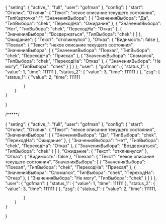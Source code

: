 {
    "seting": {
        "active_": "full",
        "user": "gofman"
    },
    "config": {
        "start": "Отклик",
        "Отклик": {
            "Текст": "некое описание текущего состояния",
            "ТипКарточки":"",
            "ЗначенияВыбора": [
                {
                    "ЗначенияВыбора": "Да",
                    "ТипВыбора": "chek",
                    "ПереходНа": "Ожидание"
                },
                {
                    "ЗначенияВыбора": "Нет",
                    "ТипВыбора": "chek",
                    "ПереходНа": "Отказ"
                },
                {
                    "ЗначенияВыбора": "Воздержаться",
                    "ТипВыбора": "chek"
                }
            ]
        },
        "Ожидание": {
            "Текст": "откликнулся"
        },
        "Отказ": {
            "Видимость": false
        },
        "Поехал": {
            "Текст": "некое описание текущего состояния",
            "ЗначенияВыбора": [
                {
                    "ЗначенияВыбора": "Поехал",
                    "ТипВыбора": "chek",
                    "ПереходНа": "Приехал"
                },
                {
                    "ЗначенияВыбора": "Сломался",
                    "ТипВыбора": "chek",
                    "ПереходНа": "Отказ"
                },
                {
                    "ЗначенияВыбора": "Не могу",
                    "ТипВыбора": "chek"
                }
            ]
        }
    },
    "user": {
        "gofman": {
            "status_1": {
                "value": 1,
                "time": 111111
            },
            "status_2": {
                "value": 3,
                "time": 111111
            }
        },
        "zsg": {
            "status_1": {
                "value": 2,
                "time": 111111
                
            }
        }
    }
}

/*****/

{
    "seting": {
        "active_": "full",
        "user": "gofman"
    },
    "config": {
        "start": "Отклик",
        "Отклик": {
            "Текст": "некое описание текущего состояния",
            "ЗначенияВыбора": [
                {
                    "ЗначенияВыбора": "Да",
                    "ТипВыбора": "chek",
                    "ПереходНа": "Ожидание"
                },
                {
                    "ЗначенияВыбора": "Нет",
                    "ТипВыбора": "chek",
                    "ПереходНа": "Отказ"
                },
                {
                    "ЗначенияВыбора": "Воздержаться",
                    "ТипВыбора": "chek"
                }
            ]
        },
        "Ожидание": {
            "Текст": "откликнулся"
        },
        "Отказ": {
            "Видимость": false
        },
        "Поехал": {
            "Текст": "некое описание текущего состояния",
            "ЗначенияВыбора": [
                {
                    "ЗначенияВыбора": "Поехал",
                    "ТипВыбора": "chek",
                    "ПереходНа": "Приехал"
                },
                {
                    "ЗначенияВыбора": "Сломался",
                    "ТипВыбора": "chek",
                    "ПереходНа": "Отказ"
                },
                {
                    "ЗначенияВыбора": "Не могу",
                    "ТипВыбора": "chek"
                }
            ]
        }
    },
    "user": {
        "gofman": {
            "status_1": {
                "value": 1,
                "time": 111111
            },
            "status_2": {
                "value": 3,
                "time": 111111
            }
        },
        "zsg": {
            "status_1": {
                "value": 2,
                "time": 111111,
                
            }
        }
    }
}
